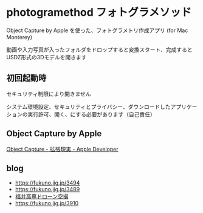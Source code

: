 # photogramethod フォトグラメソッド

Object Capture by Apple を使った、フォトグラメトリ作成アプリ (for Mac Monterey)

動画や入力写真が入ったフォルダをドロップすると変換スタート、完成するとUSDZ形式の3Dモデルを開きます

## 初回起動時

セキュリティ制限により開きません

システム環境設定、セキュリティとプライバシー、ダウンロードしたアプリケーションの実行許可、開く、にする必要があります（自己責任）

## Object Capture by Apple

[Object Capture - 拡張現実 - Apple Developer](https://developer.apple.com/jp/augmented-reality/object-capture/)

## blog

- https://fukuno.jig.jp/3494
- https://fukuno.jig.jp/3489
- [福井高専ドローン空撮](https://fukuno.jig.jp/3522)
- https://fukuno.jig.jp/3910
